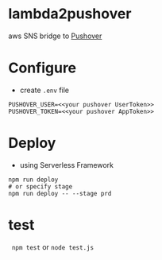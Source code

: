 # lambda2pushover
aws SNS bridge to [Pushover](https://pushover.net/) 


# Configure

- create `.env` file

```
PUSHOVER_USER=<<your pushover UserToken>>
PUSHOVER_TOKEN=<<your pushover AppToken>>
```

# Deploy

- using Serverless Framework

```
npm run deploy
# or specify stage
npm run deploy -- --stage prd
```

# test
``` npm test``` or  ```node test.js``` 
